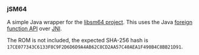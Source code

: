 ### jSM64
A simple Java wrapper for the [libsm64 project](https://github.com/libsm64/libsm64). This uses the Java [foreign function API](https://openjdk.org/jeps/424) over [JNI](https://docs.oracle.com/en/java/javase/19/docs/specs/jni/index.html).

The ROM is not included, the expected SHA-256 hash is `17CE077343C6133F8C9F2D6D6D9A4AB62C8CD2AA57C40AEA1F490B4C8BB21D91`.
